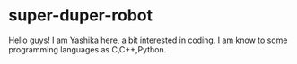 # super-duper-robot
Hello guys!
I am Yashika here, a bit interested in coding. I am know to some programming languages as C,C++,Python.
